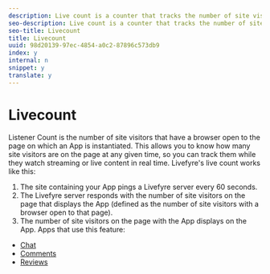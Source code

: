 ```yaml
---
description: Live count is a counter that tracks the number of site visitors for an App on a page and displays this number.
seo-description: Live count is a counter that tracks the number of site visitors for an App on a page and displays this number.
seo-title: Livecount
title: Livecount
uuid: 98d20139-97ec-4854-a0c2-87896c573db9
index: y
internal: n
snippet: y
translate: y
---
```


# Livecount

Listener Count is the number of site visitors that have a browser open to the page on which an App is instantiated. This allows you to know how many site visitors are on the page at any given time, so you can track them while they watch streaming or live content in real time.
Livefyre's live count works like this:

1. The site containing your App pings a Livefyre server every 60 seconds.
1. The Livefyre server responds with the number of site visitors on the page that displays the App (defined as the number of site visitors with a browser open to that page).
1. The number of site visitors on the page with the App displays on the App.
Apps that use this feature:

* [Chat](c_chat_app.md#c_chat_app)
* [Comments](c_comments_app.md#c_comments_app)
* [Reviews](c_reviews_app.md#c_reviews_app)
